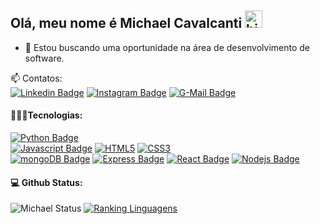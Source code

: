 ## Olá, meu nome é Michael Cavalcanti <img src="https://user-images.githubusercontent.com/1303154/88677602-1635ba80-d120-11ea-84d8-d263ba5fc3c0.gif" width="28px" alt="hi">

- 🔭 Estou buscando uma oportunidade na área de desenvolvimento de software.

:mailbox: Contatos:
<br>
[![Linkedin Badge](https://img.shields.io/badge/-Linkedin-0e76a8?style=flat&labelColor=0e76a8&logo=linkedin&logoColor=white)](https://www.linkedin.com/in/michael-cavalcanti-177690218/) [![Instagram Badge](https://img.shields.io/badge/-Instagram-blue?style=flat&labelColor=blue&logo=instagram&logoColor=white)](https://instagram.com/michaelmlcavalcanti) [![G-Mail Badge](https://img.shields.io/badge/Gmail-c0392b?style=flat&labelColor=c0392b&logo=gmail&logoColor=white)](mailto:michaelmlcavalcanti@gmail.com)

#### 👨🏼‍🏫Tecnologias:
[![Python Badge](https://img.shields.io/badge/-Python-F0DB4F?style=for-the-badge&labelColor=blue&logo=Python&logoColor=F0DB4F)](#)
<br>
[![Javascript Badge](https://img.shields.io/badge/-Javascript-F0DB4F?style=for-the-badge&labelColor=black&logo=javascript&logoColor=F0DB4F)](#)
[![HTML5](https://img.shields.io/badge/-HTML_5-orange?style=for-the-badge&labelColor=white&logo=html5&logoColor=orange)](#)
[![CSS3](https://img.shields.io/badge/-CSS_3-blue?style=for-the-badge&labelColor=white&logo=css3&logoColor=blue)](#)
<br>
[![mongoDB Badge](https://img.shields.io/badge/-MongoDB-3C873A?style=for-the-badge&labelColor=black&logo=MongoDB&logoColor=greenF)](#)
[![Express Badge](https://img.shields.io/badge/-Express-grey?style=for-the-badge&labelColor=black&logo=express&logoColor=white)](#)
[![React Badge](https://img.shields.io/badge/-React-61DBFB?style=for-the-badge&labelColor=black&logo=react&logoColor=61DBFB)](#)
[![Nodejs Badge](https://img.shields.io/badge/-Node-3C873A?style=for-the-badge&labelColor=black&logo=node.js&logoColor=3C873A)](#)

#### 💻 Github Status:

![Michael Status](https://github-readme-stats.vercel.app/api?username=michaelmlcavalcanti&count_private=true&theme=tokyonight&hide=contribs,prs)
[![Ranking Linguagens](https://github-readme-stats.vercel.app/api/top-langs/?username=michaelmlcavalcanti&layout=compact&theme=dark)](https://github.com/michaelmlcavalcanti/github-readme-stats)
</details>
